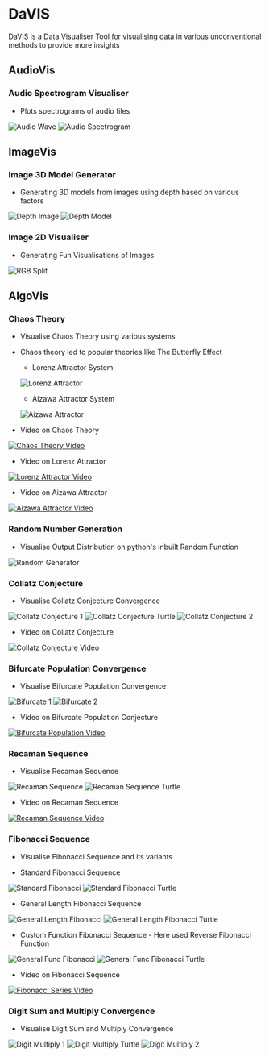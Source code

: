 # DaVIS
 DaVIS is a Data Visualiser Tool for visualising data in various unconventional methods to provide more insights

## AudioVis
### Audio Spectrogram Visualiser
   - Plots spectrograms of audio files
   
   ![Audio Wave](https://github.com/KausikN/DaVIS/blob/master/AudioVis/GeneratedVisualisations/AudioSpectrogram_AudioWave.png)
   ![Audio Spectrogram](https://github.com/KausikN/DaVIS/blob/master/AudioVis/GeneratedVisualisations/AudioSpectrogram_Spectrogram.png)
   
## ImageVis
### Image 3D Model Generator
   - Generating 3D models from images using depth based on various factors
   
   ![Depth Image](https://github.com/KausikN/DaVIS/blob/master/ImageVis/GeneratedVisualisations/Image3DVis_DepthImage.png)
   ![Depth Model](https://github.com/KausikN/DaVIS/blob/master/ImageVis/GeneratedVisualisations/Image3DVis_DepthImageModel.PNG)

### Image 2D Visualiser
   - Generating Fun Visualisations of Images
   
   ![RGB Split](https://github.com/KausikN/DaVIS/blob/master/ImageVis/GeneratedVisualisations/Image2DVis_RGBChannelSplit.png)

## AlgoVis
### Chaos Theory
   - Visualise Chaos Theory using various systems
   - Chaos theory led to popular theories like The Butterfly Effect
      - Lorenz Attractor System

      ![Lorenz Attractor](https://github.com/KausikN/DaVIS/blob/master/AlgoVis/GeneratedVisualisations/LorenzAttractor.gif)

      - Aizawa Attractor System

      ![Aizawa Attractor](https://github.com/KausikN/DaVIS/blob/master/AlgoVis/GeneratedVisualisations/AizawaAttractor.gif)
   
   - Video on Chaos Theory
   
   [![Chaos Theory Video](https://img.youtube.com/vi/fDek6cYijxI/0.jpg)](https://www.youtube.com/watch?v=fDek6cYijxI)

   - Video on Lorenz Attractor
   
   [![Lorenz Attractor Video](https://img.youtube.com/vi/VjP90rwpBwU/0.jpg)](https://www.youtube.com/watch?v=VjP90rwpBwU)

   - Video on Aizawa Attractor
   
   [![Aizawa Attractor Video](https://img.youtube.com/vi/RBqbQUu-p00/0.jpg)](https://www.youtube.com/watch?v=RBqbQUu-p00)

### Random Number Generation
   - Visualise Output Distribution on python's inbuilt Random Function
   
   ![Random Generator](https://github.com/KausikN/DaVIS/blob/master/AlgoVis/GeneratedVisualisations/RandomGen_GIF.gif)
   
### Collatz Conjecture
   - Visualise Collatz Conjecture Convergence
   
   ![Collatz Conjecture 1](https://github.com/KausikN/DaVIS/blob/master/AlgoVis/GeneratedVisualisations/CollatzConjecture_ConvergenceSingleValue.png)
   ![Collatz Conjecture Turtle](https://github.com/KausikN/DaVIS/blob/master/AlgoVis/GeneratedVisualisations/CollatzConjecture_ConvergenceTurtle.PNG)
   ![Collatz Conjecture 2](https://github.com/KausikN/DaVIS/blob/master/AlgoVis/GeneratedVisualisations/CollatzConjecture_ConvergenceItersCount.png)
   
   - Video on Collatz Conjecture
   
   [![Collatz Conjecture Video](https://img.youtube.com/vi/5mFpVDpKX70/0.jpg)](https://www.youtube.com/watch?v=5mFpVDpKX70)
   
### Bifurcate Population Convergence
   - Visualise Bifurcate Population Convergence
   
   ![Bifurcate 1](https://github.com/KausikN/DaVIS/blob/master/AlgoVis/GeneratedVisualisations/Bifurcation_PopulationConvergence.png)
   ![Bifurcate 2](https://github.com/KausikN/DaVIS/blob/master/AlgoVis/GeneratedVisualisations/Bifurcation_BifurcationPlot.png)
      
   - Video on Bifurcate Population Conjecture
   
   [![Bifurcate Population Video](https://img.youtube.com/vi/ovJcsL7vyrk/0.jpg)](https://www.youtube.com/watch?v=ovJcsL7vyrk)

### Recaman Sequence
   - Visualise Recaman Sequence
   
   ![Recaman Sequence](https://github.com/KausikN/DaVIS/blob/master/AlgoVis/GeneratedVisualisations/Recaman_Sequence.png)
   ![Recaman Sequence Turtle](https://github.com/KausikN/DaVIS/blob/master/AlgoVis/GeneratedVisualisations/Recaman_SequenceTurtle.PNG)
      
   - Video on Recaman Sequence
   
   [![Recaman Sequence Video](https://img.youtube.com/vi/FGC5TdIiT9U/0.jpg)](https://www.youtube.com/watch?v=FGC5TdIiT9U)

### Fibonacci Sequence
   - Visualise Fibonacci Sequence and its variants
   
   - Standard Fibonacci Sequence

   ![Standard Fibonacci](https://github.com/KausikN/DaVIS/blob/master/AlgoVis/GeneratedVisualisations/Fibonacci_Standard.png)
   ![Standard Fibonacci Turtle](https://github.com/KausikN/DaVIS/blob/master/AlgoVis/GeneratedVisualisations/Fibonacci_StandardTurtle.PNG)

   - General Length Fibonacci Sequence

   ![General Length Fibonacci](https://github.com/KausikN/DaVIS/blob/master/AlgoVis/GeneratedVisualisations/Fibonacci_GenericLength.png)
   ![General Length Fibonacci Turtle](https://github.com/KausikN/DaVIS/blob/master/AlgoVis/GeneratedVisualisations/Fibonacci_GenericLengthTurtle.PNG)

   - Custom Function Fibonacci Sequence - Here used Reverse Fibonacci Function

   ![General Func Fibonacci](https://github.com/KausikN/DaVIS/blob/master/AlgoVis/GeneratedVisualisations/Fibonacci_GenericFunc.png)
   ![General Func Fibonacci Turtle](https://github.com/KausikN/DaVIS/blob/master/AlgoVis/GeneratedVisualisations/Fibonacci_GenericFuncTurtle.PNG)

   - Video on Fibonacci Sequence
   
   [![Fibonacci Series Video](https://img.youtube.com/vi/SjSHVDfXHQ4/0.jpg)](https://www.youtube.com/watch?v=SjSHVDfXHQ4)
   
### Digit Sum and Multiply Convergence
   - Visualise Digit Sum and Multiply Convergence
   
   ![Digit Multiply 1](https://github.com/KausikN/DaVIS/blob/master/AlgoVis/GeneratedVisualisations/DigitMultiply_ConvergenceSingleValue.png)
   ![Digit Multiply Turtle](https://github.com/KausikN/DaVIS/blob/master/AlgoVis/GeneratedVisualisations/DigitMultiply_ConvergenceTurtle.PNG)
   ![Digit Multiply 2](https://github.com/KausikN/DaVIS/blob/master/AlgoVis/GeneratedVisualisations/DigitMultiply_ConvergenceItersCount.png)
